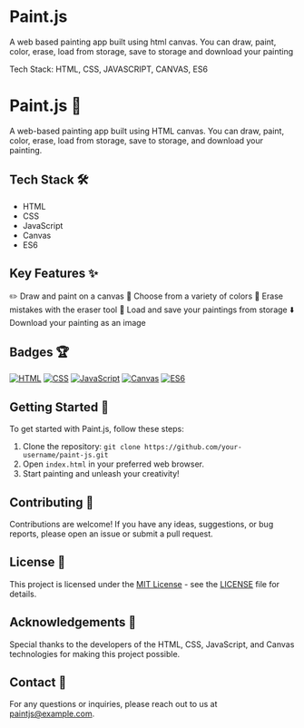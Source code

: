 # Paint.js

A web based painting app built using html canvas. You can draw, paint, color, erase, load from storage, save to storage and download your painting 

Tech Stack: HTML, CSS, JAVASCRIPT, CANVAS, ES6

# Paint.js 🎨

A web-based painting app built using HTML canvas. You can draw, paint, color, erase, load from storage, save to storage, and download your painting. 

## Tech Stack 🛠️

- HTML
- CSS
- JavaScript
- Canvas
- ES6

## Key Features ✨

✏️ Draw and paint on a canvas
🎨 Choose from a variety of colors
🧽 Erase mistakes with the eraser tool
💾 Load and save your paintings from storage
⬇️ Download your painting as an image

## Badges 🏆

[![HTML](https://img.shields.io/badge/HTML-5-orange)](https://www.w3.org/TR/html52/)
[![CSS](https://img.shields.io/badge/CSS-3-blue)](https://www.w3.org/Style/CSS/)
[![JavaScript](https://img.shields.io/badge/JavaScript-ES6-yellow)](https://www.ecma-international.org/ecma-262/6.0/)
[![Canvas](https://img.shields.io/badge/Canvas-2D-green)](https://developer.mozilla.org/en-US/docs/Web/API/Canvas_API)
[![ES6](https://img.shields.io/badge/ES6-latest-brightgreen)](https://www.ecma-international.org/ecma-262/6.0/)

## Getting Started 🚀

To get started with Paint.js, follow these steps:

1. Clone the repository: `git clone https://github.com/your-username/paint-js.git`
2. Open `index.html` in your preferred web browser.
3. Start painting and unleash your creativity!

## Contributing 🤝

Contributions are welcome! If you have any ideas, suggestions, or bug reports, please open an issue or submit a pull request.

## License 📄

This project is licensed under the [MIT License](https://opensource.org/licenses/MIT) - see the [LICENSE](LICENSE) file for details.

## Acknowledgements 👏

Special thanks to the developers of the HTML, CSS, JavaScript, and Canvas technologies for making this project possible.

## Contact 📧

For any questions or inquiries, please reach out to us at paintjs@example.com.